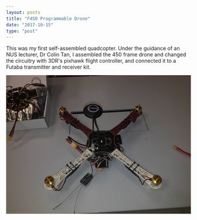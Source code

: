 ```yaml
---
layout: posts
title: "F450 Programmable Drone"
date: "2017-10-15"
type: "post"
---
```


This was my first self-assembled quadcopter. Under the guidance of an NUS lecturer, Dr Colin Tan, I assembled the 450 frame drone and changed the circuitry with 3DR's pixhawk flight controller, and connected it to a Futaba transmitter and receiver kit.

![f450](./f450.jpg)
